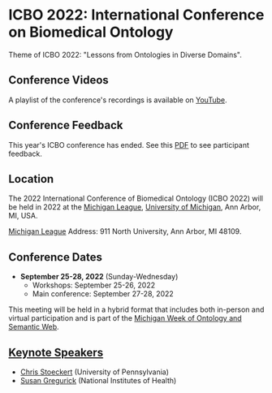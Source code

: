 # ICBO 2022: International Conference on Biomedical Ontology

Theme of ICBO 2022: "Lessons from Ontologies in Diverse Domains".  

## Conference Videos

A playlist of the conference's recordings is available on [YouTube](https://www.youtube.com/channel/UCUT0MwXxAFnekhsSJVmHTJw/playlists).  

## Conference Feedback

This year's ICBO conference has ended. See this [PDF](survey/ICBO2022-survey-results-final.pdf) to see participant feedback.

## Location

The 2022 International Conference of Biomedical Ontology (ICBO 2022) will be held in 2022 at the [Michigan League](https://uunions.umich.edu/league/), [University of Michigan](https://umich.edu/), Ann Arbor, MI, USA. 

[Michigan League](https://uunions.umich.edu/league/) Address: 
911 North University, Ann Arbor, MI 48109. 

## Conference Dates
- **September 25-28, 2022** (Sunday-Wednesday)
  - Workshops: September 25-26, 2022
  - Main conference: September 27-28, 2022 

This meeting will be held in a hybrid format that includes both in-person and virtual participation and is part of the [Michigan Week of Ontology and Semantic Web](michigan-week-of-ontology-and-semantic-web.md).

## [Keynote Speakers](keynote-speakers.md)
- [Chris Stoeckert](https://www.med.upenn.edu/apps/faculty/index.php/p6403) (University of Pennsylvania)
- [Susan Gregurick](https://datascience.nih.gov/director%E2%80%99s-corner) (National Institutes of Health)
